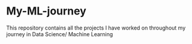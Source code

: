 # My-ML-journey
This repository contains all the projects I have worked on throughout my journey in Data Science/ Machine Learning

